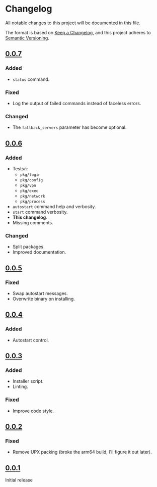 # Changelog

All notable changes to this project will be documented in this file.

The format is based on [Keep a Changelog][],
and this project adheres to [Semantic Versioning][].

## [0.0.7]

### Added

* `status` command.

### Fixed

* Log the output of failed commands instead of faceless errors.

### Changed

* The `fallback_servers` parameter has become optional.

## [0.0.6]

### Added

* Tests🔥:
    * `pkg/login`
    * `pkg/config`
    * `pkg/vpn`
    * `pkg/exec`
    * `pkg/network`
    * `pkg/process`
* `autostart` command help and verbosity.
* `start`  command verbosity.
* **This changelog**.
* Missing comments.

### Changed

* Split packages.
* Improved documentation.

## [0.0.5][]

### Fixed

* Swap autostart messages.
* Overwrite binary on installing.

## [0.0.4][]

### Added

* Autostart control.

## [0.0.3][]

### Added

* Installer script.
* Linting.

### Fixed

* Improve code style.

## [0.0.2][]

### Fixed

* Remove UPX packing (broke the arm64 build, I'll figure it out later).

## [0.0.1][]

Initial release

[keep a changelog]: https://keepachangelog.com/en/1.0.0/

[semantic versioning]: https://semver.org/spec/v2.0.0.html

[0.0.7]: https://github.com/mishamyrt/vpn-dns/releases/tag/v0.0.7

[0.0.6]: https://github.com/mishamyrt/vpn-dns/releases/tag/v0.0.6

[0.0.5]: https://github.com/mishamyrt/vpn-dns/releases/tag/v0.0.5

[0.0.4]: https://github.com/mishamyrt/vpn-dns/releases/tag/v0.0.4

[0.0.3]: https://github.com/mishamyrt/vpn-dns/releases/tag/v0.0.3

[0.0.2]: https://github.com/mishamyrt/vpn-dns/releases/tag/v0.0.2

[0.0.1]: https://github.com/mishamyrt/vpn-dns/releases/tag/v0.0.1
